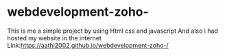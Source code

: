 # webdevelopment-zoho-
This is me  a simple project by using Html css and javascript
And also i had hosted my website in the internet
Link:https://aathi2002.github.io/webdevelopment-zoho-/
